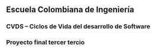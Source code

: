 ## Escuela Colombiana de Ingeniería

### CVDS – Ciclos de Vida del desarrollo de Software
### Proyecto final tercer tercio


